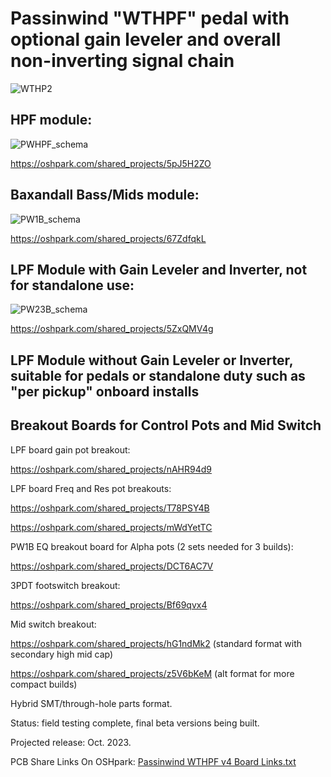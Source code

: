 # Passinwind "WTHPF" pedal with optional gain leveler and overall non-inverting signal chain



![WTHP2](https://user-images.githubusercontent.com/127763821/230929039-87084bcb-33d6-4a4a-8946-b5a6781607fe.jpg)


## HPF module:

![PWHPF_schema](https://github.com/Passinwind/PW3B-LPF/assets/127763821/c89a776c-14e5-49f2-a8da-f473649f12bf)


https://oshpark.com/shared_projects/5pJ5H2ZO

## Baxandall Bass/Mids module:

![PW1B_schema](https://github.com/Passinwind/PW3B-LPF/assets/127763821/8ed3a625-24c1-4a5b-abe5-cfc951d67695)


https://oshpark.com/shared_projects/67ZdfqkL

## LPF Module with Gain Leveler and Inverter, not for standalone use:


![PW23B_schema](https://github.com/Passinwind/PW3B-LPF/assets/127763821/3e9ddfd5-7870-42a2-974f-ebb5fddd64bf)


https://oshpark.com/shared_projects/5ZxQMV4g


## LPF Module without Gain Leveler or Inverter, suitable for pedals or standalone duty such as "per pickup" onboard installs

## Breakout Boards for Control Pots and Mid Switch

LPF board gain pot breakout:

https://oshpark.com/shared_projects/nAHR94d9

LPF board Freq and Res pot breakouts:

https://oshpark.com/shared_projects/T78PSY4B

https://oshpark.com/shared_projects/mWdYetTC

PW1B EQ breakout board for Alpha pots (2 sets needed for 3 builds):

https://oshpark.com/shared_projects/DCT6AC7V

3PDT footswitch breakout:

https://oshpark.com/shared_projects/Bf69qvx4

Mid switch breakout:

https://oshpark.com/shared_projects/hG1ndMk2 (standard format with secondary high mid cap)

https://oshpark.com/shared_projects/z5V6bKeM (alt format for more compact builds)

Hybrid SMT/through-hole parts format.

Status: field testing complete, final beta versions being built.

Projected release: Oct. 2023.

PCB Share Links On OSHpark: [Passinwind WTHPF v4 Board Links.txt](https://github.com/Passinwind/PW3B-LPF/files/12693039/Passinwind.WTHPF.v4.Board.Links.txt)
